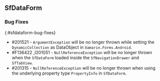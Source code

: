 ## SfDataForm

### Bug Fixes
{:#sfdataform-bug-fixes} 

* \#201521 - `ArgumentException` will be no longer thrown while setting the `DynamicCollection` as DataObject in `Xamarin.Forms.Android`.
* \#F136422 ,I201051 - `NullReferenceException` will be no longer thrown when the `SfDataForm` loaded inside the `SfNavigationDrawer` and `SfTabView`.
* \#201315 - `NullReferenceException` will be no longer thrown when using the underlying property type `PropertyInfo` in `SfDataForm`.
